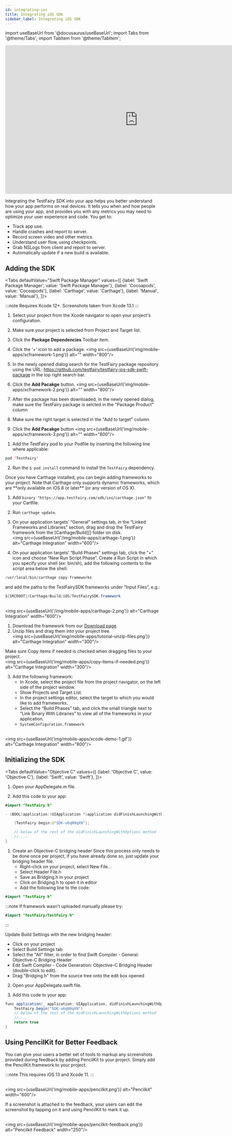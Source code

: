 ```yaml
---
id: integrating-ios
title: Integrating iOS SDK
sidebar_label: Integrating iOS SDK
---
```


import useBaseUrl from '@docusaurus/useBaseUrl';
import Tabs from '@theme/Tabs';
import TabItem from '@theme/TabItem';


<iframe width="854" height="480" src="https://www.youtube.com/embed/DhRX5UukvPM" frameborder="0" allow="autoplay; encrypted-media" allowfullscreen></iframe>

Integrating the TestFairy SDK into your app helps you better understand how your app performs on real devices. It tells you when and how people are using your app, and provides you with any metrics you may need to optimize your user experience and code.
You get to:

* Track app use.
* Handle crashes and report to server.
* Record screen video and other metrics.
* Understand user flow, using checkpoints.
* Grab NSLogs from client and report to server.
* Automatically update if a new build is available.

## Adding the SDK


<Tabs
defaultValue="Swift Package Manager"
values={[
{label: 'Swift Package Manager', value: 'Swift Package Manager'},
{label: 'Cocoapods', value: 'Cocoapods'},
{label: 'Carthage', value: 'Carthage'},
{label: 'Manual', value: 'Manual'},
]}>

<TabItem value="Swift Package Manager">

:::note
Requires Xcode 12+. Screenshots taken from Xcode 13.1
:::

1. Select your project from the Xcode navigator to open your project's configuration.
2. Make sure your project is selected from Project and Target list.
3. Click the **Package Dependencies** Toolbar item.
4. Click the '+' icon to add a package.
<img src={useBaseUrl('img/mobile-apps/xcframework-1.png')} alt="" width="800"/>

1. In the newly opened dialog search for the TestFairy package repository using the URL: https://github.com/testfairy/testfairy-ios-sdk-swift-package in the top right search bar.
2. Click the **Add Pacakge** button.
<img src={useBaseUrl('img/mobile-apps/xcframework-2.png')} alt="" width="800"/>

1. After the package has been downloaded, in the newly opened dialog, make sure the TestFairy package is selcted in the "Package Product" column
2. Make sure the right target is selected in the "Add to target" column
3. Click the **Add Pacakge** button
<img src={useBaseUrl('img/mobile-apps/xcframework-3.png')} alt="" width="800"/>

</TabItem>
<TabItem value="Cocoapods">

1. Add the TestFairy pod to your Podfile by inserting the following line where applicable:
```java
pod 'TestFairy'
```           
2. Run the `$ pod install` command to install the `TestFairy` dependency.



</TabItem>

<TabItem value="Carthage">
Once you have Carthage installed, you can begin adding frameworks to your project. Note that Carthage only supports dynamic frameworks, which are **only available on iOS 8 or later** (or any version of OS X).

1. Add `binary "https://app.testfairy.com/sdk/ios/carthage.json"` to your Cartfile.
2. Run `carthage update`.
3. On your application targets’ “General” settings tab, in the “Linked Frameworks and Libraries” section, drag and drop the TestFairy framework from the [Carthage/Build][] folder on disk.
<br/><img src={useBaseUrl('/img/mobile-apps/carthage-1.png')} alt="Carthage Integration" width="600"/>

4. On your application targets’ “Build Phases” settings tab, click the “+” icon and choose “New Run Script Phase”. Create a Run Script in which you specify your shell (ex: bin/sh), add the following contents to the script area below the shell:
```java
/usr/local/bin/carthage copy-frameworks
```           
and add the paths to the TestFairySDK frameworks under “Input Files”, e.g.:
```java
${SRCROOT}/Carthage/Build/iOS/TestFairySDK.framework
``` 
<br/><img src={useBaseUrl('/img/mobile-apps/carthage-2.png')} alt="Carthage Integration" width="600"/>             
</TabItem>

<TabItem value="Manual">

1. Download the framework from our [Download page](https://app.testfairy.com/sdk/ios/).
2. Unzip files and drag them into your project tree.
<br/><img src={useBaseUrl('img/mobile-apps/tutorial-unzip-files.png')} alt="Carthage Integration" width="300"/>  

Make sure Copy items if needed is checked when dragging files to your project.
<br/><img src={useBaseUrl('img/mobile-apps/copy-items-if-needed.png')} alt="Carthage Integration" width="300"/>


3. Add the following framework:
   * In Xcode, select the project file from the project navigator, on the left side of the project window. 
   * Show Projects and Target List.
   * In the project settings editor, select the target to which you would like to add frameworks.
   * Select the “Build Phases” tab, and click the small triangle next to “Link Binary With Libraries” to view all of the frameworks in your application.
   * `SystemConfiguration.framework`

  <br/><img src={useBaseUrl('img/mobile-apps/xcode-demo-1.gif')} alt="Carthage Integration" width="800"/>

           
</TabItem>
</Tabs>

## Initializing the SDK

<Tabs
defaultValue="Objective C"
values={[
{label: 'Objective C', value: 'Objective C'},
{label: 'Swift', value: 'Swift'},
]}>

<TabItem value="Objective C">

1. Open your AppDelegate.m file.

2. Add this code to your app:
```java
#import "TestFairy.h"

- (BOOL)application:(UIApplication *)application didFinishLaunchingWithOptions:(NSDictionary *)launchOptions {

	[TestFairy begin:@"SDK-u6qN9qXN"];

	// below of the rest of the didFinishLaunchingWithOptions method
	// ...
}
```
</TabItem>
<TabItem value="Swift">

1. Create an Objective-C bridging header
   Since this process only needs to be done once per project, if you have already done so, just update your bridging header file.
   * Right-click on your project, select New File...
   * Select Header File.h
   * Save as Bridging.h in your project
   * Click on Bridging.h to open it in editor
   * Add the following line to the code:

```java
#import "TestFairy.h"
```
:::note
If framework wasn't uploaded manually please try:
```java
#import "TestFairy/TestFairy.h"
```
:::

Update Build Settings with the new bridging header:
* Click on your project
* Select Build Settings tab
* Select the "All" filter, in order to find Swift Compiler - General: Objective-C Bridging Header
* Edit Swift Compiler - Code Generation: Objective-C Bridging Header (double-click to edit).
* Drag "Bridging.h" from the source tree onto the edit box opened

2. Open your AppDelegate.swift file.

3. Add this code to your app:

```java
func application(_ application: UIApplication, didFinishLaunchingWithOptions launchOptions: [UIApplicationLaunchOptionsKey: Any]?) -> Bool {
	TestFairy.begin("SDK-u6qN9qXN")
	// below of the rest of the didFinishLaunchingWithOptions method
	// ...
	return true
}
```	

</TabItem>
</Tabs>

## Using PencilKit for Better Feedback
You can give your users a better set of tools to markup any screenshots provided during feedback by adding PencilKit to your project. Simply add the PencilKit.framework to your project.

:::note
This requires iOS 13 and Xcode 11.
:::

<br/><img src={useBaseUrl('img/mobile-apps/pencilkit.png')} alt="Pencilkit" width="600"/>

If a screenshot is attached to the feedback, your users can edit the screenshot by tapping on it and using PencilKit to mark it up.

<br/><img src={useBaseUrl('img/mobile-apps/pencilkit-feedback.png')} alt="Pencilkit Feedback" width="250"/>